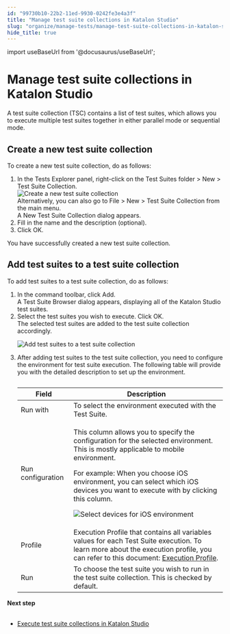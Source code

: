 ```yaml
---
id: "99730b10-22b2-11ed-9930-0242fe3e4a3f"
title: "Manage test suite collections in Katalon Studio"
slug: "organize/manage-tests/manage-test-suite-collections-in-katalon-studio"
hide_title: true
---
```

import useBaseUrl from '@docusaurus/useBaseUrl';


# <a id="id" class="anchor_top_offset"/><a id="ariaid-title1" class="anchor_top_offset"/>Manage test suite collections in Katalon Studio

<p xmlns="http://www.w3.org/1999/xhtml" className="p">A test suite collection (TSC) contains a list of test suites, which allows you to execute multiple test suites together in either parallel mode or sequential mode.</p> 

## <a id="task-5318" class="anchor_top_offset"/>Create a new test suite collection

<section xmlns="http://www.w3.org/1999/xhtml" className="section context">To create a new test suite collection, do as follows:</section> 
<ol xmlns="http://www.w3.org/1999/xhtml" className="ol steps"><li className="li step stepexpand"><span className="ph cmd">In the <span className="ph uicontrol">Tests Explorer</span> panel, right-click on the <span className="ph uicontrol">Test Suites</span> folder &gt; <span className="ph uicontrol">New</span> &gt; <span className="ph uicontrol">Test Suite Collection</span>.</span><div className="itemgroup info"><img className="image" width={500} src={useBaseUrl("/458fc6f0-9b67-11ec-ad3c-024208599ecc.png")} alt="Create a new test suite collection" /></div><div className="itemgroup info">Alternatively, you can also go to <span className="ph uicontrol">File</span> &gt; <span className="ph uicontrol">New</span> &gt; <span className="ph uicontrol">Test Suite Collection</span> from the main menu.</div><div className="itemgroup stepresult">A <span className="ph uicontrol">New Test Suite Collection</span> dialog appears.</div></li><li className="li step stepexpand"><span className="ph cmd">Fill in the name and the description (optional).</span></li><li className="li step stepexpand"><span className="ph cmd">Click <span className="ph uicontrol">OK</span>.</span></li></ol> 
<section xmlns="http://www.w3.org/1999/xhtml" className="section result">You have successfully created a new test suite collection.</section> 

## <a id="task-6505" class="anchor_top_offset"/>Add test suites to a test suite collection

<section xmlns="http://www.w3.org/1999/xhtml" className="section context">To add test suites to a test suite collection, do as follows:</section> 
<ol xmlns="http://www.w3.org/1999/xhtml" className="ol steps"><li className="li step stepexpand"><span className="ph cmd">In the command toolbar, click <span className="ph uicontrol">Add</span>.</span><div className="itemgroup stepresult">A <span className="ph uicontrol">Test Suite Browser</span> dialog appears, displaying all of the <span className="ph">Katalon Studio</span> test suites. </div></li><li className="li step stepexpand"><span className="ph cmd">Select the test suites you wish to execute. Click <span className="ph uicontrol">OK</span>.</span><div className="itemgroup stepresult">The selected test suites are added to the test suite collection accordingly.<p className="p"><img className="image" src={useBaseUrl("/996e5020-22b2-11ed-9930-0242fe3e4a3f.png")} alt="Add test suites to a test suite collection" /></p></div></li><li className="li step stepexpand"><span className="ph cmd">After adding test suites to the test suite collection, you need to configure the environment for test suite execution. The following table will provide you with the detailed description to set up the environment.</span><div className="itemgroup info"><table className="table anchor_top_offset" id="task-6505__9b44d785-a57c-4faa-9cc0-4b3b0d5195f2"><caption /><colgroup><col /><col /></colgroup><thead className="thead"><tr className><th className="entry anchor_top_offset" id="task-6505__9b44d785-a57c-4faa-9cc0-4b3b0d5195f2__entry__1">Field</th><th className="entry anchor_top_offset" id="task-6505__9b44d785-a57c-4faa-9cc0-4b3b0d5195f2__entry__2">Description</th></tr></thead><tbody className="tbody"><tr className><td className="entry" headers="task-6505__9b44d785-a57c-4faa-9cc0-4b3b0d5195f2__entry__1 task-6505__9b44d785-a57c-4faa-9cc0-4b3b0d5195f2__entry__2 ">Run with</td><td className="entry" headers="task-6505__9b44d785-a57c-4faa-9cc0-4b3b0d5195f2__entry__1 task-6505__9b44d785-a57c-4faa-9cc0-4b3b0d5195f2__entry__2 ">To select the environment executed with the Test Suite.</td></tr><tr className><td className="entry" headers="task-6505__9b44d785-a57c-4faa-9cc0-4b3b0d5195f2__entry__1 task-6505__9b44d785-a57c-4faa-9cc0-4b3b0d5195f2__entry__2 ">Run configuration</td><td className="entry" headers="task-6505__9b44d785-a57c-4faa-9cc0-4b3b0d5195f2__entry__1 task-6505__9b44d785-a57c-4faa-9cc0-4b3b0d5195f2__entry__2 "><p className="p">This column allows you to specify the configuration for the selected environment. This is mostly applicable to mobile environment.</p>               <p className="p">For example: When you choose iOS environment, you can select  which  iOS devices you want to execute with by clicking this column.</p>               <p className="p"><img className="image" width={300} src={useBaseUrl("/99718470-22b2-11ed-9930-0242fe3e4a3f.png")} alt="Select devices for iOS environment" /></p></td></tr><tr className><td className="entry" headers="task-6505__9b44d785-a57c-4faa-9cc0-4b3b0d5195f2__entry__1 task-6505__9b44d785-a57c-4faa-9cc0-4b3b0d5195f2__entry__2 ">Profile</td><td className="entry" headers="task-6505__9b44d785-a57c-4faa-9cc0-4b3b0d5195f2__entry__1 task-6505__9b44d785-a57c-4faa-9cc0-4b3b0d5195f2__entry__2 ">Execution Profile that contains all variables values for each Test Suite execution. To learn more about the execution profile, you can refer to this document: <a className="xref" href="/docs/create-tests/data-driven-testing/execution-profile">Execution Profile</a>.</td></tr><tr className><td className="entry" headers="task-6505__9b44d785-a57c-4faa-9cc0-4b3b0d5195f2__entry__1 task-6505__9b44d785-a57c-4faa-9cc0-4b3b0d5195f2__entry__2 ">Run</td><td className="entry" headers="task-6505__9b44d785-a57c-4faa-9cc0-4b3b0d5195f2__entry__1 task-6505__9b44d785-a57c-4faa-9cc0-4b3b0d5195f2__entry__2 ">To choose the test suite you wish to run in the test suite collection. This is checked by default.</td></tr></tbody></table></div></li></ol> 
<nav xmlns="http://www.w3.org/1999/xhtml" role="navigation" className="related-links"><div className="linklist"><strong>Next step</strong><br /><br /><ul className="linklist"><li className="linklist"><a className="link" href="/docs/execute/execute-tests-with-katalon-studio/execute-test-suite-collections-in-katalon-studio">Execute test suite collections in Katalon Studio</a></li></ul></div></nav> 
